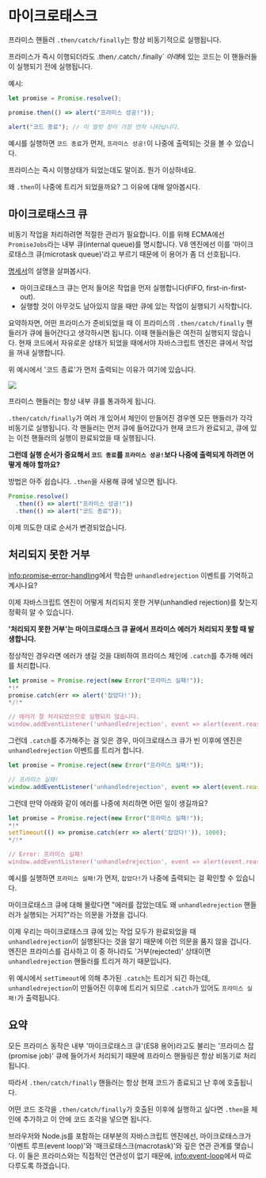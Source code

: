 
# 마이크로태스크

프라미스 핸들러 `.then/catch/finally`는 항상 비동기적으로 실행됩니다.

프라미스가 즉시 이행되더라도 .then`/`.catch`/`.finally` *아래*에 있는 코드는 이 핸들러들이 실행되기 전에 실행됩니다.

예시:

```js run
let promise = Promise.resolve();

promise.then(() => alert("프라미스 성공!"));

alert("코드 종료"); // 이 얼럿 창이 가장 먼저 나타납니다.
```

예시를 실행하면 `코드 종료`가 먼저, `프라미스 성공!`이 나중에 출력되는 것을 볼 수 있습니다.

프라미스는 즉시 이행상태가 되었는데도 말이죠. 뭔가 이상하네요.

왜 `.then`이 나중에 트리거 되었을까요? 그 이유에 대해 알아봅시다.

## 마이크로태스크 큐

비동기 작업을 처리하려면 적절한 관리가 필요합니다. 이를 위해 ECMA에선 `PromiseJobs`라는 내부 큐(internal queue)를 명시합니다. V8 엔진에선 이를 '마이크로태스크 큐(microtask queue)'라고 부르기 때문에 이 용어가 좀 더 선호됩니다.

[명세서](https://tc39.github.io/ecma262/#sec-jobs-and-job-queues)의 설명을 살펴봅시다.

- 마이크로태스크 큐는 먼저 들어온 작업을 먼저 실행합니다(FIFO, first-in-first-out).
- 실행할 것이 아무것도 남아있지 않을 때만 큐에 있는 작업이 실행되기 시작합니다.

요약하자면, 어떤 프라미스가 준비되었을 때 이 프라미스의 `.then/catch/finally` 핸들러가 큐에 들어간다고 생각하시면 됩니다. 이때 핸들러들은 여전히 실행되지 않습니다. 현재 코드에서 자유로운 상태가 되었을 때에서야 자바스크립트 엔진은 큐에서 작업을 꺼내 실행합니다.

위 예시에서 '코드 종료'가 먼저 출력되는 이유가 여기에 있습니다.

![](promiseQueue.svg)

프라미스 핸들러는 항상 내부 큐를 통과하게 됩니다.

`.then/catch/finally`가 여러 개 있어서 체인이 만들어진 경우엔 모든 핸들러가 각각 비동기로 실행됩니다. 각 핸들러는 먼저 큐에 들어갔다가 현재 코드가 완료되고, 큐에 있는 이전 핸들러의 실행이 완료되었을 때 실행됩니다.

**그런데 실행 순서가 중요해서 `코드 종료`를 `프라미스 성공!`보다 나중에 출력되게 하려면 어떻게 해야 할까요?** 

방법은 아주 쉽습니다. `.then`을 사용해 큐에 넣으면 됩니다.

```js run
Promise.resolve()
  .then(() => alert("프라미스 성공!"))
  .then(() => alert("코드 종료"));
```

이제 의도한 대로 순서가 변경되었습니다.

## 처리되지 못한 거부

 <info:promise-error-handling>에서 학습한 `unhandledrejection` 이벤트를 기억하고 계시나요?

이제 자바스크립트 엔진이 어떻게 처리되지 못한 거부(unhandled rejection)를 찾는지 정확히 알 수 있습니다. 

**'처리되지 못한 거부'는 마이크로태스크 큐 끝에서 프라미스 에러가 처리되지 못할 때 발생합니다.**

정상적인 경우라면 에러가 생길 것을 대비하여 프라미스 체인에 `.catch`를 추가해 에러를 처리합니다.

```js run
let promise = Promise.reject(new Error("프라미스 실패!"));
*!*
promise.catch(err => alert('잡았다!'));
*/!*

// 에러가 잘 처리되었으므로 실행되지 않습니다.
window.addEventListener('unhandledrejection', event => alert(event.reason));
```

그런데 `.catch`를 추가해주는 걸 잊은 경우, 마이크로태스크 큐가 빈 이후에 엔진은 `unhandledrejection` 이벤트를 트리거 합니다.

```js run
let promise = Promise.reject(new Error("프라미스 실패!"));

// 프라미스 실패!
window.addEventListener('unhandledrejection', event => alert(event.reason));
```

그런데 만약 아래와 같이 에러를 나중에 처리하면 어떤 일이 생길까요?

```js run
let promise = Promise.reject(new Error("프라미스 실패!"));
*!*
setTimeout(() => promise.catch(err => alert('잡았다!')), 1000);
*/!*

// Error: 프라미스 실패!
window.addEventListener('unhandledrejection', event => alert(event.reason));
```

예시를 실행하면 `프라미스 실패!`가 먼저, `잡았다!`가 나중에 출력되는 걸 확인할 수 있습니다. 

마이크로태스크 큐에 대해 몰랐다면 "에러를 잡았는데도 왜 `unhandledrejection` 핸들러가 실행되는 거지?"라는 의문을 가졌을 겁니다.

이제 우리는 마이크로태스크 큐에 있는 작업 모두가 완료되었을 때 `unhandledrejection`이 실행된다는 것을 알기 때문에 이런 의문을 품지 않을 겁니다. 엔진은 프라미스를 검사하고 이 중 하나라도 '거부(rejected)' 상태이면 `unhandledrejection` 핸들러를 트리거 하기 때문입니다. 

위 예시에서 `setTimeout`에 의해 추가된 `.catch`는 트리거 되긴 하는데, `unhandledrejection`이 만들어진 이후에 트리거 되므로 `.catch`가 있어도 `프라미스 실패!`가 출력됩니다.

## 요약

모든 프라미스 동작은 내부 '마이크로태스크 큐'(ES8 용어)라고도 불리는 '프라미스 잡(promise job)' 큐에 들어가서 처리되기 때문에 프라미스 핸들링은 항상 비동기로 처리됩니다.

따라서 `.then/catch/finally` 핸들러는 항상 현재 코드가 종료되고 난 후에 호출됩니다.

어떤 코드 조각을 `.then/catch/finally`가 호출된 이후에 실행하고 싶다면 `.then`을 체인에 추가하고 이 안에 코드 조각을 넣으면 됩니다.

브라우저와 Node.js를 포함하는 대부분의 자바스크립트 엔진에선, 마이크로태스크가 '이벤트 루프(event loop)'와 '매크로태스크(macrotask)'와 깊은 연관 관계를 맺습니다. 이 둘은 프라미스와는 직접적인 연관성이 없기 때문에, <info:event-loop>에서 따로 다루도록 하겠습니다.
